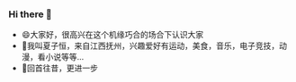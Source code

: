 ### Hi there 👋

<!--
**Zephyrus333/Zephyrus333** is a ✨ _special_ ✨ repository because its `README.md` (this file) appears on your GitHub profile.

Here are some ideas to get you started:

- 🔭 I’m currently working on ...
- 🌱 I’m currently learning ...
- 👯 I’m looking to collaborate on ...
- 🤔 I’m looking for help with ...
- 💬 Ask me about ...
- 📫 How to reach me: ...
- 😄 Pronouns: ...
- ⚡ Fun fact: ...
-->
- 😄大家好，很高兴在这个机缘巧合的场合下认识大家
- 🌱我叫夏子恒，来自江西抚州，兴趣爱好有运动，美食，音乐，电子竞技，动漫，看小说等等...
- 💬回首往昔，更进一步
